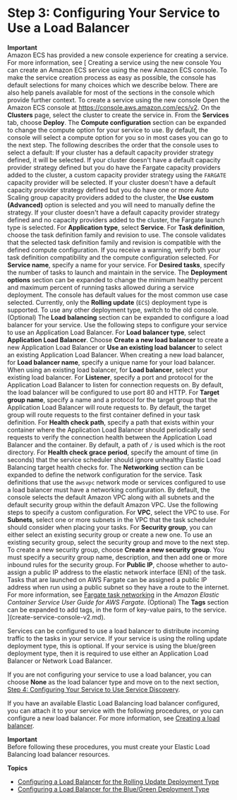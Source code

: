 # Step 3: Configuring Your Service to Use a Load Balancer<a name="service-create-loadbalancer"></a>

**Important**  
Amazon ECS has provided a new console experience for creating a service\. For more information, see [ Creating a service using the new console  You can create an Amazon ECS service using the new Amazon ECS console\. To make the service creation process as easy as possible, the console has default selections for many choices which we describe below\. There are also help panels available for most of the sections in the console which provide further context\. To create a service using the new console Open the Amazon ECS console at [https://console\.aws\.amazon\.com/ecs/v2](https://console.aws.amazon.com/ecs/v2)\.  On the **Clusters** page, select the cluster to create the service in\.   From the **Services** tab, choose **Deploy**\.   The **Compute configuration** section can be expanded to change the compute option for your service to use\. By default, the console will select a compute option for you so in most cases you can go to the next step\. The following describes the order that the console uses to select a default:   If your cluster has a default capacity provider strategy defined, it will be selected\.   If your cluster doesn't have a default capacity provider strategy defined but you do have the Fargate capacity providers added to the cluster, a custom capacity provider strategy using the `FARGATE` capacity provider will be selected\.   If your cluster doesn't have a default capacity provider strategy defined but you do have one or more Auto Scaling group capacity providers added to the cluster, the **Use custom \(Advanced\)** option is selected and you will need to manually define the strategy\.   If your cluster doesn't have a default capacity provider strategy defined and no capacity providers added to the cluster, the Fargate launch type is selected\.     For **Application type**, select **Service**\.   For **Task definition**, choose the task definition family and revision to use\.  The console validates that the selected task definition family and revision is compatible with the defined compute configuration\. If you receive a warning, verify both your task definition compatibility and the compute configuration selected\.    For **Service name**, specify a name for your service\.   For **Desired tasks**, specify the number of tasks to launch and maintain in the service\.   The **Deployment options** section can be expanded to change the minimum healthy percent and maximum percent of running tasks allowed during a service deployment\. The console has default values for the most common use case selected\.  Currently, only the **Rolling update** \(`ECS`\) deployment type is supported\. To use any other deployment type, switch to the old console\.    \(Optional\) The **Load balancing** section can be expanded to configure a load balancer for your service\. Use the following steps to configure your service to use an Application Load Balancer\.   For **Load balancer type**, select **Application Load Balancer**\.   Choose **Create a new load balancer** to create a new Application Load Balancer or **Use an existing load balancer** to select an existing Application Load Balancer\.   When creating a new load balancer, for **Load balancer name**, specify a unique name for your load balancer\. When using an existing load balancer, for **Load balancer**, select your existing load balancer\.   For **Listener**, specify a port and protocol for the Application Load Balancer to listen for connection requests on\. By default, the load balancer will be configured to use port 80 and HTTP\.   For **Target group name**, specify a name and a protocol for the target group that the Application Load Balancer will route requests to\. By default, the target group will route requests to the first container defined in your task definition\.   For **Health check path**, specify a path that exists within your container where the Application Load Balancer should periodically send requests to verify the connection health between the Application Load Balancer and the container\. By default, a path of `/` is used which is the root directory\.   For **Health check grace period**, specify the amount of time \(in seconds\) that the service scheduler should ignore unhealthy Elastic Load Balancing target health checks for\.     The **Networking** section can be expanded to define the network configuration for the service\. Task definitions that use the `awsvpc` network mode or services configured to use a load balancer must have a networking configuration\. By default, the console selects the default Amazon VPC along with all subnets and the default security group within the default Amazon VPC\. Use the following steps to specify a custom configuration\.   For **VPC**, select the VPC to use\.   For **Subnets**, select one or more subnets in the VPC that the task scheduler should consider when placing your tasks\.   For **Security group**, you can either select an existing security group or create a new one\. To use an existing security group, select the security group and move to the next step\. To create a new security group, choose **Create a new security group**\. You must specify a security group name, description, and then add one or more inbound rules for the security group\.   For **Public IP**, choose whether to auto\-assign a public IP address to the elastic network interface \(ENI\) of the task\. Tasks that are launched on AWS Fargate can be assigned a public IP address when run using a public subnet so they have a route to the internet\. For more information, see [Fargate task networking](https://docs.aws.amazon.com/AmazonECS/latest/userguide/fargate-task-networking.html) in the *Amazon Elastic Container Service User Guide for AWS Fargate*\.     \(Optional\) The **Tags** section can be expanded to add tags, in the form of key\-value pairs, to the service\.   ](create-service-console-v2.md)\.

Services can be configured to use a load balancer to distribute incoming traffic to the tasks in your service\. If your service is using the rolling update deployment type, this is optional\. If your service is using the blue/green deployment type, then it is required to use either an Application Load Balancer or Network Load Balancer\.

If you are not configuring your service to use a load balancer, you can choose **None** as the load balancer type and move on to the next section, [Step 4: Configuring Your Service to Use Service Discovery](service-configure-servicediscovery.md)\.

If you have an available Elastic Load Balancing load balancer configured, you can attach it to your service with the following procedures, or you can configure a new load balancer\. For more information, see [Creating a load balancer](create-load-balancer.md)\.

**Important**  
Before following these procedures, you must create your Elastic Load Balancing load balancer resources\.

**Topics**
+ [Configuring a Load Balancer for the Rolling Update Deployment Type](service-create-loadbalancer-rolling.md)
+ [Configuring a Load Balancer for the Blue/Green Deployment Type](service-create-loadbalancer-bluegreen.md)